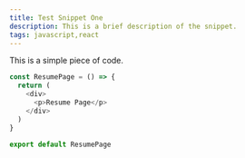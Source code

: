 ```yaml
---
title: Test Snippet One
description: This is a brief description of the snippet.
tags: javascript,react
---
```


This is a simple piece of code.

```js
const ResumePage = () => {
  return (
    <div>
      <p>Resume Page</p>
    </div>
  )
}

export default ResumePage
```
